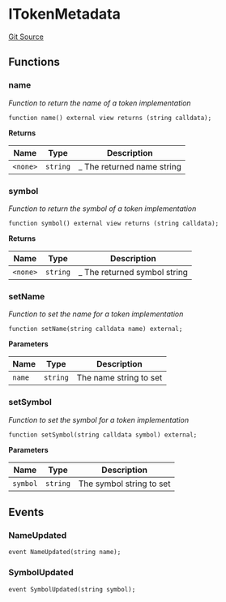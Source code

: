 # ITokenMetadata
[Git Source](https://github.com/0xStation/0xrails/blob/7b2d3363f0d5023623fd16114b60a38cf52ce246/src/cores/TokenMetadata/ITokenMetadata.sol)


## Functions
### name

*Function to return the name of a token implementation*


```solidity
function name() external view returns (string calldata);
```
**Returns**

|Name|Type|Description|
|----|----|-----------|
|`<none>`|`string`|_ The returned name string|


### symbol

*Function to return the symbol of a token implementation*


```solidity
function symbol() external view returns (string calldata);
```
**Returns**

|Name|Type|Description|
|----|----|-----------|
|`<none>`|`string`|_ The returned symbol string|


### setName

*Function to set the name for a token implementation*


```solidity
function setName(string calldata name) external;
```
**Parameters**

|Name|Type|Description|
|----|----|-----------|
|`name`|`string`|The name string to set|


### setSymbol

*Function to set the symbol for a token implementation*


```solidity
function setSymbol(string calldata symbol) external;
```
**Parameters**

|Name|Type|Description|
|----|----|-----------|
|`symbol`|`string`|The symbol string to set|


## Events
### NameUpdated

```solidity
event NameUpdated(string name);
```

### SymbolUpdated

```solidity
event SymbolUpdated(string symbol);
```

